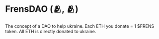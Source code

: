 # FrensDAO (🫂, 🫂)
The concept of a DAO to help ukraine. Each ETH you donate = 1 $FRENS token. All ETH is directly donated to ukraine.